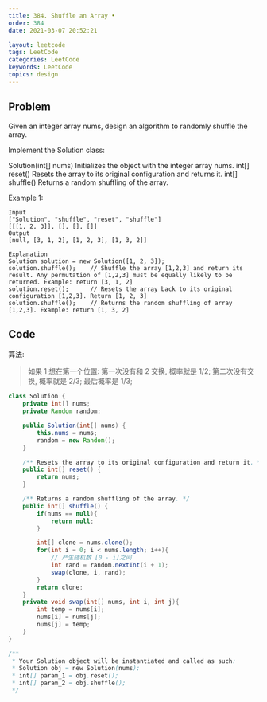 ```yaml
---
title: 384. Shuffle an Array •
order: 384
date: 2021-03-07 20:52:21

layout: leetcode
tags: LeetCode
categories: LeetCode
keywords: LeetCode
topics: design
---
```


## Problem

Given an integer array nums, design an algorithm to randomly shuffle the array.

Implement the Solution class:

Solution(int[] nums) Initializes the object with the integer array nums.
int[] reset() Resets the array to its original configuration and returns it.
int[] shuffle() Returns a random shuffling of the array.

Example 1:

```
Input
["Solution", "shuffle", "reset", "shuffle"]
[[[1, 2, 3]], [], [], []]
Output
[null, [3, 1, 2], [1, 2, 3], [1, 3, 2]]

Explanation
Solution solution = new Solution([1, 2, 3]);
solution.shuffle();    // Shuffle the array [1,2,3] and return its result. Any permutation of [1,2,3] must be equally likely to be returned. Example: return [3, 1, 2]
solution.reset();      // Resets the array back to its original configuration [1,2,3]. Return [1, 2, 3]
solution.shuffle();    // Returns the random shuffling of array [1,2,3]. Example: return [1, 3, 2]
```

## Code

算法:

> 如果 1 想在第一个位置:
> 第一次没有和 2 交换, 概率就是 1/2;
> 第二次没有交换, 概率就是 2/3;
> 最后概率是 1/3;

```java
class Solution {
    private int[] nums;
    private Random random;

    public Solution(int[] nums) {
        this.nums = nums;
        random = new Random();
    }

    /** Resets the array to its original configuration and return it. */
    public int[] reset() {
        return nums;
    }

    /** Returns a random shuffling of the array. */
    public int[] shuffle() {
        if(nums == null){
            return null;
        }

        int[] clone = nums.clone();
        for(int i = 0; i < nums.length; i++){
            // 产生随机数 [0 - i]之间
            int rand = random.nextInt(i + 1);
            swap(clone, i, rand);
        }
        return clone;
    }
    private void swap(int[] nums, int i, int j){
        int temp = nums[i];
        nums[i] = nums[j];
        nums[j] = temp;
    }
}

/**
 * Your Solution object will be instantiated and called as such:
 * Solution obj = new Solution(nums);
 * int[] param_1 = obj.reset();
 * int[] param_2 = obj.shuffle();
 */
```

